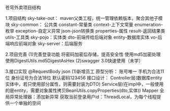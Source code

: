 苍穹外卖项目结构

1.项目结构
sky-take-out： maven父类工程，统一管理依赖版本，聚合其他子模块
    sky-common： 公共类
        constant-常量类
        context-上下文常量
        enumeration-枚举
        exception-自定义异常
        json-json转换类
        properties-属性
        result-返回结果类
        utils-工具类
    sky-pojo：实体类
        dto-前端传给后端对象
        entity-数据库实体
        vo-后端响应前端对象
    sky-server：后端服务

2.项目完善
    (1)完善登录功能
        将密码加密后存储，提高安全性
        使用md5加密处理
        使用DigestUtils.md5DigestAsHex
    (2)swagger 3.0快速使用（未学）

3.接口实现
    @RequestBody json
    (1)新增员工
        原型分析：
            账号唯一
            手机为合法11位
            身份证号为合法18位
            默认密码123456
        接口设计：
            Controller层(数据库entity实体中，若只使用部分属性，则需要封装为DTO)
            Service层(在impl中，一般使用的是entity，需要对象属性拷贝BeanUtils.copyProperties(dto,实体))
            Mapper
        全局异常处理器：添加新异常
        获取当前登录用户id：ThreadLocal，为每个线程提供一个单独的空间
            
            
    
        
        

    
   